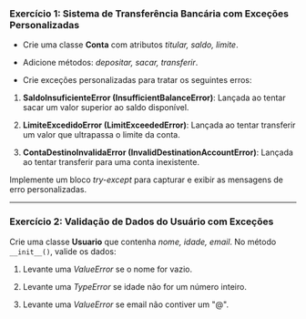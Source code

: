 ### Exercício 1: Sistema de Transferência Bancária com Exceções Personalizadas

- Crie uma classe **Conta** com atributos *titular, saldo, limite*.

- Adicione métodos: *depositar, sacar, transferir*.

- Crie exceções personalizadas para tratar os seguintes erros:

1. **SaldoInsuficienteError (InsufficientBalanceError)**: Lançada ao tentar sacar um valor superior ao saldo disponível.

2. **LimiteExcedidoError (LimitExceededError)**: Lançada ao tentar transferir um valor que ultrapassa o limite da conta.

3. **ContaDestinoInvalidaError (InvalidDestinationAccountError)**: Lançada ao tentar transferir para uma conta inexistente.

Implemente um bloco *try-except* para capturar e exibir as mensagens de erro personalizadas.

---

### Exercício 2: Validação de Dados do Usuário com Exceções

Crie uma classe **Usuario** que contenha *nome, idade, email*. No método `__init__()`, valide os dados:

1. Levante uma *ValueError* se o nome for vazio.

2. Levante uma *TypeError* se idade não for um número inteiro.

3. Levante uma *ValueError* se email não contiver um "@".